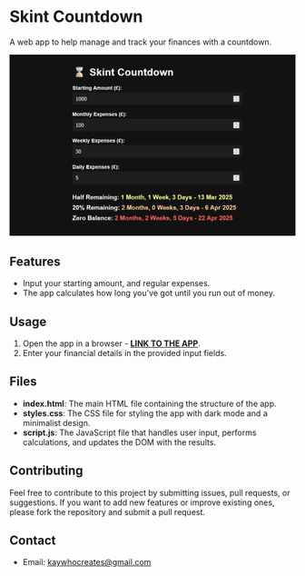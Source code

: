# Skint Countdown

A web app to help manage and track your finances with a countdown.

[![App Image](Non-App/App%20Image.png)](https://kay-who-codes.github.io/Skint-Countdown/)

## Features

- Input your starting amount, and regular expenses.
- The app calculates how long you've got until you run out of money.
  
## Usage

1. Open the app in a browser - **[LINK TO THE APP](https://kay-who-codes.github.io/Skint-Countdown)**.
2. Enter your financial details in the provided input fields.

## Files

- **index.html**: The main HTML file containing the structure of the app.
- **styles.css**: The CSS file for styling the app with dark mode and a minimalist design.
- **script.js**: The JavaScript file that handles user input, performs calculations, and updates the DOM with the results.

## Contributing

Feel free to contribute to this project by submitting issues, pull requests, or suggestions. If you want to add new features or improve existing ones, please fork the repository and submit a pull request.

## Contact

- Email: [kaywhocreates@gmail.com](mailto:kaywhocreates@gmail.com)
